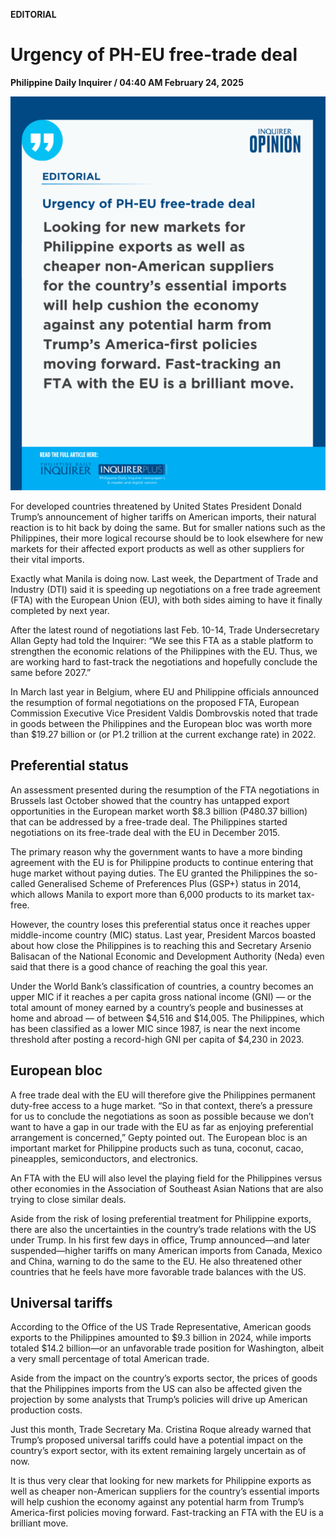 **EDITORIAL**

# Urgency of PH-EU free-trade deal

****Philippine Daily Inquirer / 04:40 AM February 24, 2025****

![Image](https://raw.githubusercontent.com/github-jl14/scrapy_api/refs/heads/main/images/editorial02242025.png)

For developed countries threatened by United States President Donald Trump’s announcement of higher tariffs on American imports, their natural reaction is to hit back by doing the same. But for smaller nations such as the Philippines, their more logical recourse should be to look elsewhere for new markets for their affected export products as well as other suppliers for their vital imports.

Exactly what Manila is doing now. Last week, the Department of Trade and Industry (DTI) said it is speeding up negotiations on a free trade agreement (FTA) with the European Union (EU), with both sides aiming to have it finally completed by next year. 

After the latest round of negotiations last Feb. 10-14, Trade Undersecretary Allan Gepty had told the Inquirer: “We see this FTA as a stable platform to strengthen the economic relations of the Philippines with the EU. Thus, we are working hard to fast-track the negotiations and hopefully conclude the same before 2027.”

In March last year in Belgium, where EU and Philippine officials announced the resumption of formal negotiations on the proposed FTA, European Commission Executive Vice President Valdis Dombrovskis noted that trade in goods between the Philippines and the European bloc was worth more than $19.27 billion or (or P1.2 trillion at the current exchange rate) in 2022. 

## Preferential status

An assessment presented during the resumption of the FTA negotiations in Brussels last October showed that the country has untapped export opportunities in the European market worth $8.3 billion (P480.37 billion) that can be addressed by a free-trade deal. The Philippines started negotiations on its free-trade deal with the EU in December 2015.

The primary reason why the government wants to have a more binding agreement with the EU is for Philippine products to continue entering that huge market without paying duties. The EU granted the Philippines the so-called Generalised Scheme of Preferences Plus (GSP+) status in 2014, which allows Manila to export more than 6,000 products to its market tax-free. 

However, the country loses this preferential status once it reaches upper middle-income country (MIC) status. Last year, President Marcos boasted about how close the Philippines is to reaching this and Secretary Arsenio Balisacan of the National Economic and Development Authority (Neda) even said that there is a good chance of reaching the goal this year.

Under the World Bank’s classification of countries, a country becomes an upper MIC if it reaches a per capita gross national income (GNI) — or the total amount of money earned by a country’s people and businesses at home and abroad — of between $4,516 and $14,005. The Philippines, which has been classified as a lower MIC since 1987, is near the next income threshold after posting a record-high GNI per capita of $4,230 in 2023.

## European bloc

A free trade deal with the EU will therefore give the Philippines permanent duty-free access to a huge market. “So in that context, there’s a pressure for us to conclude the negotiations as soon as possible because we don’t want to have a gap in our trade with the EU as far as enjoying preferential arrangement is concerned,” Gepty pointed out. The European bloc is an important market for Philippine products such as tuna, coconut, cacao, pineapples, semiconductors, and electronics.

An FTA with the EU will also level the playing field for the Philippines versus other economies in the Association of Southeast Asian Nations that are also trying to close similar deals.

Aside from the risk of losing preferential treatment for Philippine exports, there are also the uncertainties in the country’s trade relations with the US under Trump. In his first few days in office, Trump announced—and later suspended—higher tariffs on many American imports from Canada, Mexico and China, warning to do the same to the EU. He also threatened other countries that he feels have more favorable trade balances with the US.

## Universal tariffs

According to the Office of the US Trade Representative, American goods exports to the Philippines amounted to $9.3 billion in 2024, while imports totaled $14.2 billion—or an unfavorable trade position for Washington, albeit a very small percentage of total American trade.

Aside from the impact on the country’s exports sector, the prices of goods that the Philippines imports from the US can also be affected given the projection by some analysts that Trump’s policies will drive up American production costs.

Just this month, Trade Secretary Ma. Cristina Roque already warned that Trump’s proposed universal tariffs could have a potential impact on the country’s export sector, with its extent remaining largely uncertain as of now. 

It is thus very clear that looking for new markets for Philippine exports as well as cheaper non-American suppliers for the country’s essential imports will help cushion the economy against any potential harm from Trump’s America-first policies moving forward. Fast-tracking an FTA with the EU is a brilliant move.